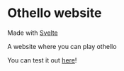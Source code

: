# Othello website
<p>Made with <a href=https://svelte.dev/>Svelte</a></p>


<p>A website where you can play othello</p>
<p>You can test it out <a href=https://othello-jun1l1ll1.vercel.app/>here</a>!</p>
